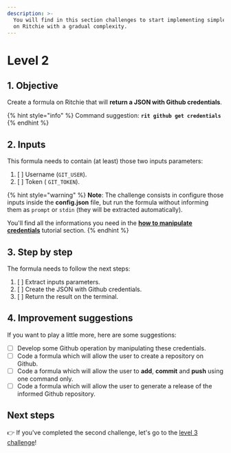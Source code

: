 ```yaml
---
description: >-
  You will find in this section challenges to start implementing simple formulas
  on Ritchie with a gradual complexity.
---
```


# Level 2

## 1. Objective

Create a formula on Ritchie that will **return a JSON with Github credentials**.

{% hint style="info" %}
Command suggestion: **`rit github get credentials`**
{% endhint %}

## 2. Inputs

This formula needs to contain \(at least\) those two inputs parameters:

1. [ ] Username \(`GIT_USER`\). 
2. [ ] Token \( `GIT_TOKEN`\).

{% hint style="warning" %}
**Note**: The challenge consists in configure those inputs inside the **config.json** file, but run the formula without informing them as `prompt` or `stdin` \(they will be extracted automatically\).

You'll find all the informations you need in the [**how to manipulate credentials**](https://docs.ritchiecli.io/how-to/manipulate-credentials) tutorial section.
{% endhint %}

## 3. Step by step

The formula needs to follow the next steps:

1. [ ] Extract inputs parameters. 
2. [ ] Create the JSON with Github credentials. 
3. [ ] Return the result on the terminal.

## 4. Improvement suggestions

 If you want to play a little more, here are some suggestions:

* [ ] Develop some Github operation by manipulating these credentials. 
* [ ] Code a formula which will allow the user to create a repository on Github. 
* [ ] Code a formula which will allow the user to **add**, **commit** and **push** using one command only.  
* [ ] Code a formula which will allow the user to generate a release of the informed Github repository.

## Next steps 

👉 If you've completed the second challenge, let's go to the [level 3 challenge](level-3.md)!

